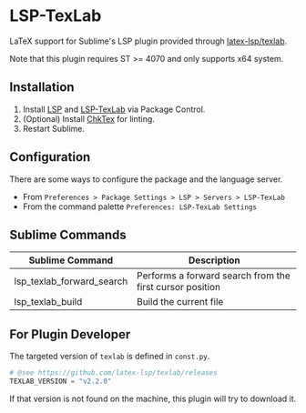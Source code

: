 # LSP-TexLab

LaTeX support for Sublime's LSP plugin provided through [latex-lsp/texlab](https://github.com/latex-lsp/texlab).

Note that this plugin requires ST >= 4070 and only supports x64 system.

## Installation

1. Install [LSP](https://packagecontrol.io/packages/LSP) and
   [LSP-TexLab](https://packagecontrol.io/packages/LSP-TexLab) via Package Control.
1. (Optional) Install [ChkTex](https://ctan.org/tex-archive/support/chktex) for linting.
1. Restart Sublime.

## Configuration

There are some ways to configure the package and the language server.

- From `Preferences > Package Settings > LSP > Servers > LSP-TexLab`
- From the command palette `Preferences: LSP-TexLab Settings`

## Sublime Commands

|Sublime Command           | Description                                                  |
|--------------------------|--------------------------------------------------------------|
|lsp_texlab_forward_search | Performs a forward search from the first cursor position     |
|lsp_texlab_build          | Build the current file                                       |

## For Plugin Developer

The targeted version of `texlab` is defined in `const.py`.

```py
# @see https://github.com/latex-lsp/texlab/releases
TEXLAB_VERSION = "v2.2.0"
```

If that version is not found on the machine, this plugin will try to download it.

